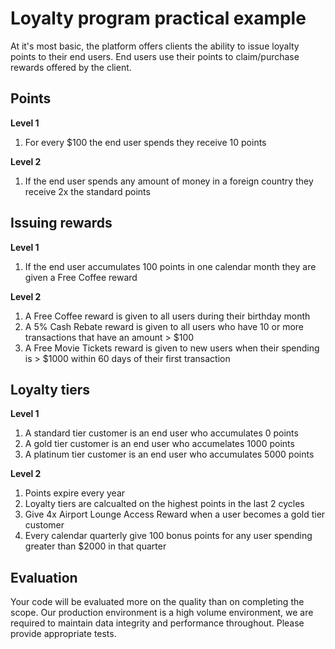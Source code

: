 # Loyalty program practical example

At it's most basic, the platform offers clients the ability to issue loyalty points to their end users.
End users use their points to claim/purchase rewards offered by the client.

## Points

**Level 1**

1. For every $100 the end user spends they receive 10 points

**Level 2**

1. If the end user spends any amount of money in a foreign country they receive 2x the standard points

## Issuing rewards

**Level 1**

1. If the end user accumulates 100 points in one calendar month they are given a Free Coffee reward

**Level 2**

1. A Free Coffee reward is given to all users during their birthday month
2. A 5% Cash Rebate reward is given to all users who have 10 or more transactions that have an amount > $100
3. A Free Movie Tickets reward is given to new users when their spending is > $1000 within 60 days of their first transaction

## Loyalty tiers

**Level 1**

1. A standard tier customer is an end user who accumulates 0 points
2. A gold tier customer is an end user who accumelates 1000 points
3. A platinum tier customer is an end user who accumulates 5000 points

**Level 2**

1. Points expire every year
2. Loyalty tiers are calcualted on the highest points in the last 2 cycles
2. Give 4x Airport Lounge Access Reward when a user becomes a gold tier customer
3. Every calendar quarterly give 100 bonus points for any user spending greater than $2000 in that quarter

## Evaluation

Your code will be evaluated more on the quality than on completing the scope.
Our production environment is a high volume environment, we are required to maintain data integrity and performance throughout.
Please provide appropriate tests.
